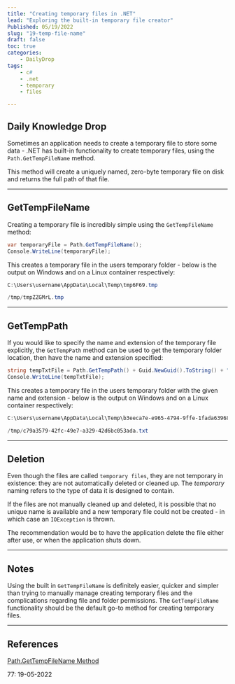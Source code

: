 ```yaml
---
title: "Creating temporary files in .NET"
lead: "Exploring the built-in temporary file creator"
Published: 05/19/2022
slug: "19-temp-file-name"
draft: false
toc: true
categories:
    - DailyDrop
tags:
    - c#
    - .net
    - temporary
    - files

---
```


## Daily Knowledge Drop

Sometimes an application needs to create a temporary file to store some data - .NET has built-in functionality to create temporary files, using the `Path.GetTempFileName` method.

This method will create a uniquely named, zero-byte temporary file on disk and returns the full path of that file.

---

## GetTempFileName

Creating a temporary file is incredibly simple using the `GetTempFileName` method:

``` csharp
var temporaryFile = Path.GetTempFileName();
Console.WriteLine(temporaryFile);
```

This creates a temporary file in the users temporary folder - below is the output on Windows and on a Linux container respectively:

``` powershell
C:\Users\username\AppData\Local\Temp\tmp6F69.tmp

/tmp/tmpZZGMrL.tmp
```

---

## GetTempPath

If you would like to specify the name and extension of the temporary file explicitly, the `GetTempPath` method can be used to get the temporary folder location, then have the name and extension specified:

``` csharp
string tempTxtFile = Path.GetTempPath() + Guid.NewGuid().ToString() + ".txt";
Console.WriteLine(tempTxtFile);
```

This creates a temporary file in the users temporary folder with the given name and extension - below is the output on Windows and on a Linux container respectively:

``` powershell
C:\Users\username\AppData\Local\Temp\b3eeca7e-e965-4794-9ffe-1fada639689d.txt

/tmp/c79a3579-42fc-49e7-a329-42d6bc053ada.txt
```

---

## Deletion

Even though the files are called `temporary files`, they are not temporary in existence: they are not automatically deleted or cleaned up. The _temporary_ naming refers to the type of data it is designed to contain.

If the files are not manually cleaned up and deleted, it is possible that no unique name is available and a new temporary file could not be created - in which case an `IOException` is thrown.

The recommendation would be to have the application delete the file either after use, or when the application shuts down.

---

## Notes

Using the built in `GetTempFileName` is definitely easier, quicker and simpler than trying to manually manage creating temporary files and the complications regarding file and folder permissions. The `GetTempFileName` functionality should be the default go-to method for creating temporary files.

---

## References

[Path.GetTempFileName Method](https://docs.microsoft.com/en-us/dotnet/api/system.io.path.gettempfilename?view=net-6.0)  

<?# DailyDrop ?>77: 19-05-2022<?#/ DailyDrop ?>
